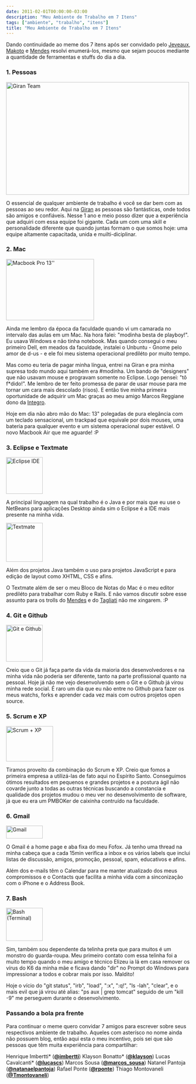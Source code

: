 ```yaml
---
date: 2011-02-01T00:00:00-03:00
description: "Meu Ambiente de Trabalho em 7 Itens"
tags: ["ambiente", "trabalho", "itens"]
title: "Meu Ambiente de Trabalho em 7 Itens"
---
```


Dando continuidade ao meme dos 7 itens após ser convidado pelo [Jeveaux](http://jeveaux.com), [Makoto](http://www.makoto.blog.br) e [Mendes](http://www.almirmendes.com) resolvi enumerá-los, mesmo que sejam poucos mediante a quantidade de ferramentas e stuffs do dia a dia.

### 1. Pessoas

<a href="http://www.flickr.com/photos/wbotelhos/7681739116" target="_blank">
<img src="http://farm9.staticflickr.com/8288/7681739116_d85f42ab06.jpg" alt="Giran Team" title="Giran Team" width="500" height="307" class="align-center" />
</a>

O essencial de qualquer ambiente de trabalho é você se dar bem com as pessoas ao seu redor. Aqui na [Giran](http://www.giran.com.br) as pessoas são fantásticas, onde todos são amigos e confiáveis. Nesse 1 ano e meio posso dizer que a experiência que adquiri com essa equipe foi gigante. Cada um com uma skill e personalidade diferente que quando juntas formam o que somos hoje: uma equipe altamente capacitada, unida e muilti-diciplinar.

### 2. Mac

<a href="http://www.flickr.com/photos/wbotelhos/7681735284" target="_blank">
<img src="http://farm9.staticflickr.com/8292/7681735284_a132d2ebc3_m.jpg" alt="Macbook Pro 13''" title="Macbook Pro 13"" width="240" height="167" class="align-right" />
</a>

Ainda me lembro da época da faculdade quando vi um camarada no intervalo das aulas em um Mac. Na hora falei: "modinha besta de playboy!". Eu usava Windows e não tinha notebook. Mas quando consegui o meu primeiro Dell, em meados da faculdade, instalei o Unbuntu - Gnome pelo amor de d-us - e ele foi meu sistema operacional prediléto por muito tempo.

Mas como eu teria de pagar minha língua, entrei na Giran e pra minha supresa todo mundo aqui também era #modinha. Um bando de "designers" que não usavam mouse e progravam somente no Eclipse. Logo pensei: "tô f*dido!". Me lembro de ter feito promessa de parar de usar mouse para me tornar um cara mais descolado (risos). E então tive minha primeira oportunidade de adquirir um Mac graças ao meu amigo Marcos Reggiane dono da [Integro](http://www.integro.inf.br).

Hoje em dia não abro mão do Mac: 13" polegadas de pura elegância com um teclado sensacional, um trackpad que equivale por dois mouses, uma bateria para qualquer evento e um sistema operacional super estável. O novo Macbook Air que me aguarde! :P

### 3. Eclipse e Textmate

<img src="http://farm8.staticflickr.com/7137/7681734688_39edba5636_t.jpg" alt="Eclipse IDE" title="Eclipse IDE" width="100" height="100" class="align-left" />

A principal linguagem na qual trabalho é o Java e por mais que eu use o NetBeans para aplicações Desktop ainda sim o Eclipse é a IDE mais presente na minha vida.

<img src="http://farm8.staticflickr.com/7268/7681735386_a1b7c2e525_m.jpg" alt="Textmate" title="Textmate" width="100" height="106" class="align-right" />

Além dos projetos Java também o uso para projetos JavaScript e para edição de layout como XHTML, CSS e afins.

O Textmate além de ser o meu Bloco de Notas do Mac é o meu editor prediléto para trabalhar com Ruby e Rails. E não vamos discutir sobre esse assunto para os trolls do [Mendes](http://www.almirmendes.com) e do [Tagliati](http://www.tagliati.com.br) não me xingarem. :P

### 4. Git e Github

<img src="http://farm8.staticflickr.com/7277/7681734798_56ed609bd8_t.jpg" alt="Git e Github" title="Git e Github" width="100" height="100" class="align-left" />

Creio que o Git já faça parte da vida da maioria dos desenvolvedores e na minha vida não poderia ser diferente, tanto na parte profissional quanto na pessoal. Hoje já não me vejo desenvolvendo sem o Git e o Github já virou minha rede social.
É raro um dia que eu não entre no Github para fazer os meus watchs, forks e aprender cada vez mais com outros projetos open source.

### 5. Scrum e XP

<img src="http://farm9.staticflickr.com/8152/7681734486_47070b632a_m.jpg" alt="Scrum + XP" title="Scrum + XP" width="128" height="96" class="align-right" />

Tiramos proveito da combinação do Scrum e XP. Creio que fomos a primeira empresa a utilizá-las de fato aqui no Espírito Santo. Conseguimos ótimos resultados em pequenos e grandes projetos e a postura ágil não covarde junto a todas as outras técnicas buscando a constancia e qualidade dos projetos mudou o meu ver no desenvolvimento de software, já que eu era um PMBOKer de caixinha contruído na faculdade.

### 6. Gmail

<img src="http://farm8.staticflickr.com/7261/7681735100_6d893213f9_t.jpg" alt="Gmail" title="Gmail" width="100" height="35" class="align-left" />

O Gmail é a home page e aba fixa do meu Fofox. Já tenho uma thread na minha cabeça que a cada 15min verifica a inbox e os vários labels que inclui listas de discussão, amigos, promoção, pessoal, spam, educativos e afins.

Além dos e-mails têm o Calendar para me manter atualizado dos meus compromissos e o Contacts que facilita a minha vida com a sinconização com o iPhone e o Address Book.

### 7. Bash

<img src="http://farm8.staticflickr.com/7122/7681734584_e1ed34a6d2_t.jpg" alt="Bash (Terminal)" title="Bash (Terminal)" width="100" height="90" class="align-right" />

Sim, também sou dependente da telinha preta que para muitos é um monstro do guarda-roupa. Meu primeiro contato com essa telinha foi a muito tempo quando o meu amigo e técnico Elizeu ia lá em casa remover os vírus do K6 da minha mãe e ficava dando "dir" no Prompt do Windows para impressionar a todos e cobrar mais por isso. Maldito!

Hoje o vício do "git status", "irb", "load", ":x", ":q!", "ls -lah", "clear", e o mais evil que já virou até alias: "ps aux | grep tomcat" seguido de um "kill -9" me perseguem durante o desenvolvimento.

### Passando a bola pra frente

Para continuar o meme quero convidar 7 amigos para escrever sobre seus respectivos ambiente de trabalho. Aqueles com asterísco no nome ainda não possuem blog, então aqui esta o meu incentivo, pois sei que são pessoas que têm muita experiência para compartilhar:

Henrique Imbertti* ([**@imbertti**](http://twitter.com/imbertti))
Klayson Bonatto* ([**@klayson**](http://twitter.com/klayson))
Lucas Cavalcanti* ([**@lucascs**](http://twitter.com/lucascs))
Marcos Sousa ([**@marcos_sousa**](http://twitter.com/marcos_sousa))
Natanel Pantoja ([**@natanaelpantoja**](http://twitter.com/natanaelpantoja))
Rafael Ponte ([**@rponte**](http://twitter.com/rponte))
Thiago Montovaneli ([**@Tmontovaneli**](http://twitter.com/Tmontovaneli))
